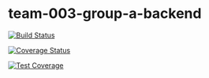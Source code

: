 # team-003-group-a-backend

[![Build Status](https://travis-ci.com/Duncanwar/team-003-group-a-backend.svg?branch=develop)](https://travis-ci.com/Duncanwar/team-003-group-a-backend)

[![Coverage Status](https://coveralls.io/repos/github/Duncanwar/team-003-group-a-backend/badge.svg?branch=develop)](https://coveralls.io/github/Duncanwar/team-003-group-a-backend?branch=develop)

[![Test Coverage](https://api.codeclimate.com/v1/badges/8ef2307c61042005d2ca/test_coverage)](https://codeclimate.com/github/Duncanwar/team-003-group-a-backend/test_coverage)
